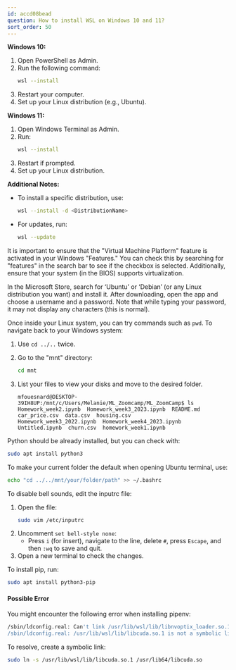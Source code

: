 ```yaml
---
id: accd08bead
question: How to install WSL on Windows 10 and 11?
sort_order: 50
---
```


**Windows 10:**

1. Open PowerShell as Admin.
2. Run the following command:
   ```bash
   wsl --install
   ```
3. Restart your computer.
4. Set up your Linux distribution (e.g., Ubuntu).

**Windows 11:**

1. Open Windows Terminal as Admin.
2. Run:
   ```bash
   wsl --install
   ```
3. Restart if prompted.
4. Set up your Linux distribution.

**Additional Notes:**

- To install a specific distribution, use:
  ```bash
  wsl --install -d <DistributionName>
  ```
- For updates, run:
  ```bash
  wsl --update
  ```

It is important to ensure that the "Virtual Machine Platform" feature is activated in your Windows "Features." You can check this by searching for "features" in the search bar to see if the checkbox is selected. Additionally, ensure that your system (in the BIOS) supports virtualization.

In the Microsoft Store, search for ‘Ubuntu’ or ‘Debian’ (or any Linux distribution you want) and install it. After downloading, open the app and choose a username and a password. Note that while typing your password, it may not display any characters (this is normal).

Once inside your Linux system, you can try commands such as `pwd`. To navigate back to your Windows system:

1. Use `cd ../..` twice.
2. Go to the "mnt" directory:
   ```bash
   cd mnt
   ```
3. List your files to view your disks and move to the desired folder.

   ```
   mfouesnard@DESKTOP-39IH8UP:/mnt/c/Users/Melanie/ML_Zoomcamp/ML_ZoomCamp$ ls
   Homework_week2.ipynb  Homework_week3_2023.ipynb  README.md  car_price.csv  data.csv  housing.csv
   Homework_week3_2022.ipynb  Homework_week4_2023.ipynb  Untitled.ipynb  churn.csv  homework_week1.ipynb
   ```

Python should be already installed, but you can check with:
```bash
sudo apt install python3
```

To make your current folder the default when opening Ubuntu terminal, use:
```bash
echo "cd ../../mnt/your/folder/path" >> ~/.bashrc
```

To disable bell sounds, edit the inputrc file:
1. Open the file:
   ```bash
   sudo vim /etc/inputrc
   ```
2. Uncomment `set bell-style none`:
   - Press `i` (for insert), navigate to the line, delete `#`, press `Escape`, and then `:wq` to save and quit.
3. Open a new terminal to check the changes.

To install pip, run:
```bash
sudo apt install python3-pip
```

#### Possible Error

You might encounter the following error when installing pipenv:
```bash
/sbin/ldconfig.real: Can't link /usr/lib/wsl/lib/libnvoptix_loader.so.1 to libnvoptix.so.1
/sbin/ldconfig.real: /usr/lib/wsl/lib/libcuda.so.1 is not a symbolic link
```
To resolve, create a symbolic link:
```bash
sudo ln -s /usr/lib/wsl/lib/libcuda.so.1 /usr/lib64/libcuda.so
```